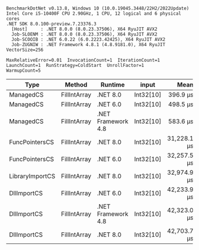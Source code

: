 ```

BenchmarkDotNet v0.13.8, Windows 10 (10.0.19045.3448/22H2/2022Update)
Intel Core i5-10400F CPU 2.90GHz, 1 CPU, 12 logical and 6 physical cores
.NET SDK 8.0.100-preview.7.23376.3
  [Host]     : .NET 8.0.0 (8.0.23.37506), X64 RyuJIT AVX2
  Job-SLOENM : .NET 8.0.0 (8.0.23.37506), X64 RyuJIT AVX2
  Job-SCOOIB : .NET 6.0.22 (6.0.2223.42425), X64 RyuJIT AVX2
  Job-ZUGNIW : .NET Framework 4.8.1 (4.8.9181.0), X64 RyuJIT VectorSize=256

MaxRelativeError=0.01  InvocationCount=1  IterationCount=1  
LaunchCount=1  RunStrategy=ColdStart  UnrollFactor=1  
WarmupCount=5  

```
| Type            | Method       | Runtime            | input     | Mean        | Error | Median      | Min         | Max         | Allocated |
|---------------- |------------- |------------------- |---------- |------------:|------:|------------:|------------:|------------:|----------:|
| ManagedCS       | FillIntArray | .NET 8.0           | Int32[10] |    396.9 μs |    NA |    396.9 μs |    396.9 μs |    396.9 μs |     400 B |
| ManagedCS       | FillIntArray | .NET 6.0           | Int32[10] |    498.5 μs |    NA |    498.5 μs |    498.5 μs |    498.5 μs |     640 B |
| ManagedCS       | FillIntArray | .NET Framework 4.8 | Int32[10] |    583.6 μs |    NA |    583.6 μs |    583.6 μs |    583.6 μs |         - |
| FuncPointersCS  | FillIntArray | .NET 8.0           | Int32[10] | 31,228.1 μs |    NA | 31,228.1 μs | 31,228.1 μs | 31,228.1 μs |     400 B |
| FuncPointersCS  | FillIntArray | .NET 6.0           | Int32[10] | 32,257.5 μs |    NA | 32,257.5 μs | 32,257.5 μs | 32,257.5 μs |     640 B |
| LibraryImportCS | FillIntArray | .NET 8.0           | Int32[10] | 32,974.9 μs |    NA | 32,974.9 μs | 32,974.9 μs | 32,974.9 μs |     400 B |
| DllImportCS     | FillIntArray | .NET 6.0           | Int32[10] | 42,233.9 μs |    NA | 42,233.9 μs | 42,233.9 μs | 42,233.9 μs |     640 B |
| DllImportCS     | FillIntArray | .NET Framework 4.8 | Int32[10] | 42,323.0 μs |    NA | 42,323.0 μs | 42,323.0 μs | 42,323.0 μs |         - |
| DllImportCS     | FillIntArray | .NET 8.0           | Int32[10] | 42,703.7 μs |    NA | 42,703.7 μs | 42,703.7 μs | 42,703.7 μs |     400 B |

